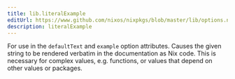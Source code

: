 ```yaml
---
title: lib.literalExample
editUrl: https://www.github.com/nixos/nixpkgs/blob/master/lib/options.nix#L387C23
description: literalExample
---
```


For use in the `defaultText` and `example` option attributes. Causes the
given string to be rendered verbatim in the documentation as Nix code. This
is necessary for complex values, e.g. functions, or values that depend on
other values or packages.
